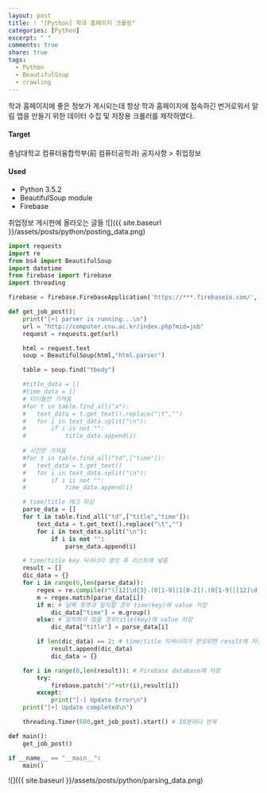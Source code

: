 ```yaml
---
layout: post
title: ! "[Python] 학과 홈페이지 크롤링"
categories: [Python]
excerpt: " "
comments: true
share: true
tags:
  - Python
  - BeautifulSoup
  - crawling
---
```


학과 홈페이지에 좋은 정보가 게시되는데 항상 학과 홈페이지에 접속하긴 번거로워서 알림 앱을 만들기 위한
데이터 수집 및 저장용 크롤러를 제작하였다.

#### Target
충남대학교 컴퓨터융합학부(前 컴퓨터공학과) 공지사항 > 취업정보

#### Used
- Python 3.5.2
- BeautifulSoup module
- Firebase

취업정보 게시판에 올라오는 글들
![]({{ site.baseurl }}/assets/posts/python/posting_data.png)

```py
import requests
import re
from bs4 import BeautifulSoup
import datetime
from firebase import firebase
import threading

firebase = firebase.FirebaseApplication('https://***.firebaseio.com/', None)

def get_job_post():
	print("[+] parser is running...\n")
	url = "http://computer.cnu.ac.kr/index.php?mid=job"
	request = requests.get(url)

	html = request.text
	soup = BeautifulSoup(html,"html.parser")

	table = soup.find("tbody")

	#title_data = []
	#time_data = []
	# 타이틀만 가져옴
	#for t in table.find_all("a"):
	#	text_data = t.get_text().replace("\t","")
	#	for i in text_data.split("\n"):
	#		if i is not "":
	#			title_data.append(i)
	
	# 시간만 가져옴
	#for t in table.find_all("td",["time"]):
	#	text_data = t.get_text()
	#	for i in text_data.split("\n"):
	#		if i is not "":
	#			time_data.append(i)

	# time/title 태그 파싱
	parse_data = []
	for t in table.find_all("td",["title","time"]):
		text_data = t.get_text().replace("\t","")
		for i in text_data.split("\n"):
			if i is not "":
				parse_data.append(i)

	# time/title key 딕셔너리 생성 후 리스트에 넣음
	result = []
	dic_data = {}
	for i in range(0,len(parse_data)):
		regex = re.compile(r"([12]\d{3}.(0[1-9]|1[0-2]).(0[1-9]|[12]\d|3[01]))") # YYYY.mm.dd 포맷 정규식
		m = regex.match(parse_data[i])
		if m: # 날짜 포맷과 일치할 경우 time(key)에 value 저장
			dic_data["time"] = m.group()
		else: # 일치하지 않을 경우title(key)에 value 저장
			dic_data["title"] = parse_data[i]

		if len(dic_data) == 2: # time/title 딕셔너리가 완성되면 result에 저장 후 딕셔너리 초기화
			result.append(dic_data)
			dic_data = {}

	for i in range(0,len(result)): # Firebase database에 저장
		try:
			firebase.patch("/"+str(i),result[i]) 
		except:
			print("[-] Update Error\n")
	print("[+] Update completed\n")

	threading.Timer(600,get_job_post).start() # 10분마다 반복

def main():
	get_job_post()

if __name__ == "__main__":
	main()
```


![]({{ site.baseurl }}/assets/posts/python/parsing_data.png)
